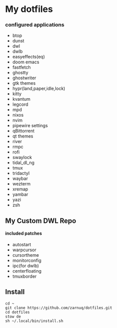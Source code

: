 # My dotfiles
### configured applications
* btop
* dunst
* dwl
* dwlb
* easyeffects(eq)
* doom emacs
* fastfetch
* ghostty
* ghostwriter
* gtk themes
* hypr(land,paper,idle,lock)
* kitty
* kvantum
* legcord
* mpd
* nixos
* nvim
* pipewire settings
* qBittorrent
* qt themes
* river
* rmpc
* rofi
* swaylock
* tidal_dl_ng
* tmux
* tridactyl
* waybar
* wezterm
* xremap
* yambar
* yazi
* zsh

## My Custom DWL Repo
#### included patches
* autostart
* warpcursor
* cursortheme
* monitorconfig
* ipc(for dwlb)
* centerfloating
* tmuxborder

## Install
```
cd ~
git clone https://github.com/zarnuq/dotfiles.git
cd dotfiles
stow de
sh ~/.local/bin/install.sh
```
